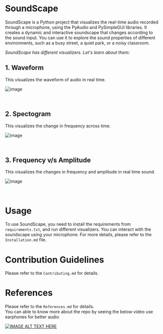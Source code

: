 # SoundScape
SoundScape is a Python project that visualizes the real-time audio recorded through a microphone, using the PyAudio and PySimpleGUI libraries. It creates a dynamic and interactive soundscape that changes according to the sound input. You can use it to explore the sound properties of different environments, such as a busy street, a quiet park, or a noisy classroom.

*SoundScape has different visualizers. Let's learn about them:*

## 1. Waveform

This visualizes the waveform of audio in real time.

![image](https://github.com/Soumya-Kushwaha/SoundScape/assets/87495134/db464b28-ba01-40bf-a246-eed9f42c49d2)

<br>

## 2. Spectogram

This visualizes the change in frequency across time.

![image](https://github.com/Soumya-Kushwaha/SoundScape/assets/87495134/a346cd22-9bd4-4d6e-b700-a419ab842703)

<br>

## 3. Frequency v/s Amplitude

This visualizes the changes in frequency and amplitude in real time sound.

![image](https://github.com/Soumya-Kushwaha/SoundScape/assets/87495134/725fe4a1-4d1a-4a2d-819b-703b6d11047d)

<br>

# Usage
To use SoundScape, you need to install the requirements from ```requirements.txt```, and run different visualizers. You can interact with the soundscape using your microphone. For more details, please refer to the ```Installation.md``` file.

# Contribution Guidelines
Please refer to the ```Contributing.md``` for details.

# References
Please refer to the ```References.md``` for details.<br>
You can able to know more about the repo by seeing the below video use earphones for better audio 

[![IMAGE ALT TEXT HERE](https://img.youtube.com/vi/QcJxz4xIE4k/0.jpg)](https://www.youtube.com/watch?v=QcJxz4xIE4k)
